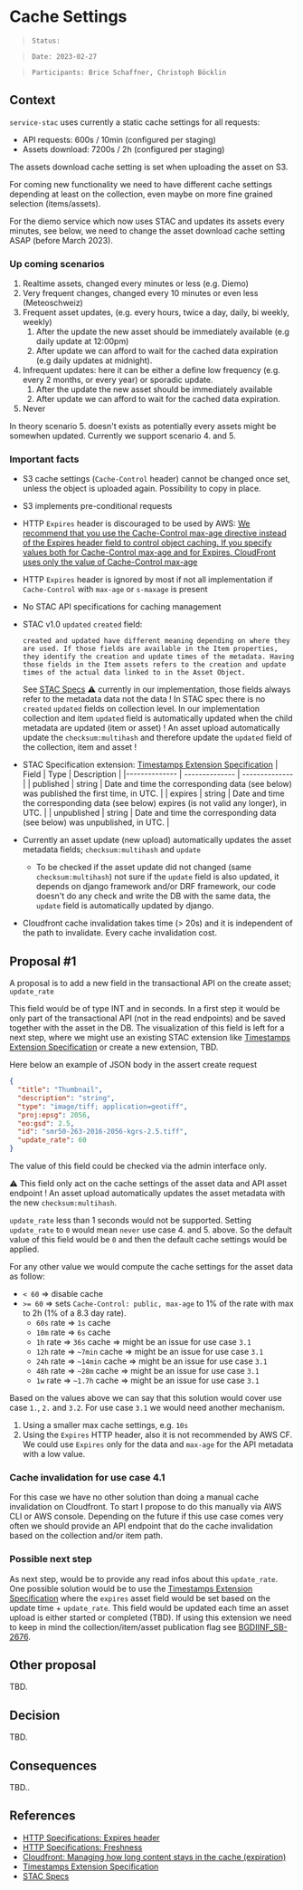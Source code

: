 # Cache Settings

> `Status:`

> `Date: 2023-02-27`

> `Participants: Brice Schaffner, Christoph Böcklin`

## Context

`service-stac` uses currently a static cache settings for all requests:

- API requests: 600s / 10min (configured per staging)
- Assets download: 7200s / 2h (configured per staging)

The assets download cache setting is set when uploading the asset on S3.

For coming new functionality we need to have different cache settings depending at least on the collection,
even maybe on more fine grained selection (items/assets).

For the diemo service which now uses STAC and updates its assets every minutes, see below, we need to change
the asset download cache setting ASAP (before March 2023).

### Up coming scenarios

1. Realtime assets, changed every minutes or less (e.g. Diemo)
2. Very frequent changes, changed every 10 minutes or even less (Meteoschweiz)
3. Frequent asset updates, (e.g. every hours, twice a day, daily, bi weekly, weekly)
   1. After the update the new asset should be immediately available (e.g daily update at 12:00pm)
   2. After update we can afford to wait for the cached data expiration (e.g daily updates at midnight).
4. Infrequent updates: here it can be either a define low frequency (e.g. every 2 months, or every year) or sporadic update.
   1. After the update the new asset should be immediately available
   2. After update we can afford to wait for the cached data expiration.
5. Never

In theory scenario 5. doesn't exists as potentially every assets might be somewhen updated. Currently we support
scenario 4. and 5.

### Important facts

- S3 cache settings (`Cache-Control` header) cannot be changed once set, unless the object is uploaded again. Possibility to copy in place.
- S3 implements pre-conditional requests
- HTTP `Expires` header is discouraged to be used by AWS: [We recommend that you use the Cache-Control max-age directive instead of the Expires header field to control object caching. If you specify values both for Cache-Control max-age and for Expires, CloudFront uses only the value of Cache-Control max-age](https://docs.aws.amazon.com/AmazonCloudFront/latest/DeveloperGuide/Expiration.html#expiration-individual-objects)
- HTTP `Expires` header is ignored by most if not all implementation if `Cache-Control` with `max-age` or `s-maxage` is present
- No STAC API specifications for caching management
- STAC v1.0 `updated` `created` field:

    ```text
    created and updated have different meaning depending on where they are used. If those fields are available in the Item properties, they identify the creation and update times of the metadata. Having those fields in the Item assets refers to the creation and update times of the actual data linked to in the Asset Object.
    ```

    See [STAC Specs](https://github.com/radiantearth/stac-spec/blob/master/item-spec/common-metadata.md#stac-common-metadata)
    :warning: currently in our implementation, those fields always refer to the metadata data not the data !
    In STAC spec there is no `created` `updated` fields on collection level.
    In our implementation collection and item `updated` field is automatically updated when the child metadata are updated (item or asset) !  An asset upload automatically update the `checksum:multihash` and therefore update the `updated` field of the collection, item and asset !
- STAC Specification extension: [Timestamps Extension Specification](https://github.com/stac-extensions/timestamps)
  | Field  | Type   | Description   |
  |-------------- | -------------- | -------------- |
  | published    | string     | Date and time the corresponding data (see below) was published the first time, in UTC. |
  | expires | string | Date and time the corresponding data (see below) expires (is not valid any longer), in UTC. |
  | unpublished | string | Date and time the corresponding data (see below) was unpublished, in UTC. |
- Currently an asset update (new upload) automatically updates the asset metadata fields; `checksum:multihash` and `update`
  - To be checked if the asset update did not changed (same `checksum:multihash`) not sure if the `update` field is also updated, it depends on django framework and/or DRF framework, our code doesn't do any check and write the DB with the same data, the `update` field is automatically updated by django.
- Cloudfront cache invalidation takes time (> 20s) and it is independent of the path to invalidate. Every cache invalidation cost.
  
## Proposal #1

A proposal is to add a new field in the transactional API on the create asset; `update_rate`

This field would be of type INT and in seconds. In a first step it would be only part of the transactional API (not in the read endpoints) and be saved together with the asset in the DB. The visualization of this field is left for a next step,
where we might use an existing STAC extension like [Timestamps Extension Specification](https://github.com/stac-extensions/timestamps) or create a new extension, TBD.

Here below an example of JSON body in the assert create request

```json
{
  "title": "Thumbnail",
  "description": "string",
  "type": "image/tiff; application=geotiff",
  "proj:epsg": 2056,
  "eo:gsd": 2.5,
  "id": "smr50-263-2016-2056-kgrs-2.5.tiff",
  "update_rate": 60
}
```

The value of this field could be checked via the admin interface only.

:warning: This field only act on the cache settings of the asset data and API asset endpoint ! An asset upload automatically
updates the asset metadata with the new `checksum:multihash`.

`update_rate` less than 1 seconds would not be supported. Setting `update_rate` to `0` would mean `never` use case 4. and 5. above. So the default value of this field would be `0` and then the default cache settings would be applied.

For any other value we would compute the cache settings for the asset data as follow:

- `< 60` => disable cache
- `>= 60` => sets `Cache-Control: public, max-age` to 1% of the rate with max to 2h (1% of a 8.3 day rate).
  - `60s` rate => `1s` cache
  - `10m` rate => `6s` cache
  - `1h` rate => `36s` cache => might be an issue for use case `3.1`
  - `12h` rate => `~7min` cache => might be an issue for use case `3.1`
  - `24h` rate => `~14min` cache => might be an issue for use case `3.1`
  - `48h` rate => `~28m` cache => might be an issue for use case `3.1`
  - `1w` rate => `~1.7h` cache => might be an issue for use case `3.1`

Based on the values above we can say that this solution would cover use case `1.`, `2.` and `3.2`. For use case `3.1` we would need another mechanism.

1. Using a smaller max cache settings, e.g. `10s`
2. Using the `Expires` HTTP header, also it is not recommended by AWS CF. We could use `Expires` only for the data and `max-age` for the API metadata with a low value.

### Cache invalidation for use case 4.1

For this case we have no other solution than doing a manual cache invalidation on Cloudfront. To start I propose to do this
manually via AWS CLI or AWS console. Depending on the future if this use case comes very often we should provide an API endpoint that do the cache invalidation based on the collection and/or item path.

### Possible next step

As next step, would be to provide any read infos about this `update_rate`. One possible solution would be to 
use the [Timestamps Extension Specification](https://github.com/stac-extensions/timestamps) where the `expires` asset
field would be set based on the update time + `update_rate`. This field would be updated each time an asset upload is
either started or completed (TBD). If using this extension we need to keep in mind the collection/item/asset publication flag see [BGDIINF_SB-2676](https://jira.swisstopo.ch/browse/BGDIINF_SB-2676).

## Other proposal

TBD.

## Decision

TBD.

## Consequences

TBD..

## References

- [HTTP Specifications: Expires header](https://httpwg.org/specs/rfc9111.html#field.expires)
- [HTTP Specifications: Freshness](https://httpwg.org/specs/rfc9111.html#expiration.model)
- [Cloudfront: Managing how long content stays in the cache (expiration)](https://docs.aws.amazon.com/AmazonCloudFront/latest/DeveloperGuide/Expiration.html#expiration-individual-objects)
- [Timestamps Extension Specification](https://github.com/stac-extensions/timestamps)
- [STAC Specs](https://github.com/radiantearth/stac-spec/blob/master/item-spec/common-metadata.md#stac-common-metadata)
